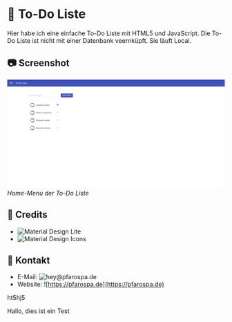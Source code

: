 # 📝 To-Do Liste

Hier habe ich eine einfache To-Do Liste mit HTML5 und JavaScript. Die To-Do Liste ist nicht mit einer Datenbank veernküpft. Sie läuft Local. 

## 📷 Screenshot

![Screenshot 1](screenshots/screenshot1.png)
*Home-Menu der To-Do Liste*


## 📃 Credits

- ![Material Design Lite](https://getmdl.io/)
- ![Material Design Icons](https://fonts.google.com/icons)


## 👤 Kontakt

- E-Mail: ![hey@pfarospa.de](https://mailto:hey@pfarospa.de)
- Website: ![https://pfarospa.de](https://pfarospa.de)


ht5hj5

Hallo, dies ist ein Test
